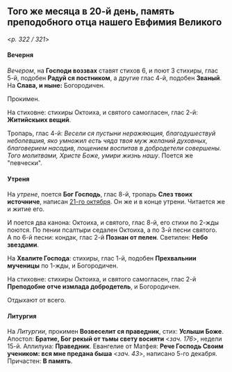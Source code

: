 
## Того же месяца в 20-й день, память преподобного отца нашего Евфимия Великого

<*p. 322 / 321*>

#### Вечерня

*Вечером*, на **Господи воззвах** ставят стихов 6, и поют 3 стихиры, глас 5-й, подобен **Радуй ся постником**, 
а другие глас 4-й, подобен **Званый**. На **Слава, и ныне:** Богородичен.  

Прокимен. 

На стиховне: стихиры Октоиха, и святого самогласен, глас 2-й: **Житийскыих вещий**. 

Тропарь, глас 4-й: *Весели ся пустыни неражяющия, благодушествуй неболевшия, яко умножил есть чяда твоя 
муж желаний духовных, благоверием насадив, пощением воспитав в добродетели совершены. Того молитвами, 
Христе Боже, умири жизнь нашу*. Поется же "певчески".  

#### Утреня

На *утрене*, поется **Бог Господь**, глас 8-й, тропарь **Слез твоих источниче**, написан [21-го октября](../10_october/10_21_AST.ru.md). 
Он же и в конце утрени. Читается же и житие его.

И поется два канона: Октоиха, и святого, глас 8-й, его стихи по 2-жды поются. 
По пении псалтыри седален Октоиха, а по 3-й песни святого.  
А по 6-й песни: кондак, глас 2-й **Познан от пелен**. 
Светилен: **Небо звездами**.   

На **Хвалите Господа**: стихиры, глас 1-й, подобен **Прехвальнии мученицы** по 1-жды, и Богородичен.  
 
На стиховне: стихиры Октоиха, и святого самогласен, глас 2-й **Преподобне отче измлада добродетель**, 
и Богородичен.  

Отдыхают от всего.  

#### Литургия

На *Литургии*, прокимен **Возвеселит ся праведник**, стих: **Услыши Боже**. 
Апостол: **Братие, Бог рекый от тьмы свету восияти** <*зач. 176*>, недели 15-й. 
Аллилуиа: **Праведник**. 
Евангелие от Матфея: **Рече Господь Своим учеником: вся мне предана быша** <*зач. 43*>, 
написано 5-го декабря. 
Причастен: **В память**. 
